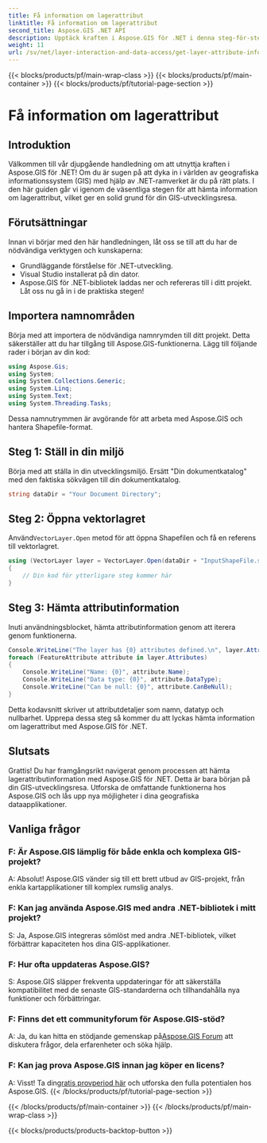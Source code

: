 ```yaml
---
title: Få information om lagerattribut
linktitle: Få information om lagerattribut
second_title: Aspose.GIS .NET API
description: Upptäck kraften i Aspose.GIS för .NET i denna steg-för-steg handledning. Hämta lagerattributinformation utan ansträngning. Ladda ner din kostnadsfria testversion nu!
weight: 11
url: /sv/net/layer-interaction-and-data-access/get-layer-attribute-information/
---
```


{{< blocks/products/pf/main-wrap-class >}}
{{< blocks/products/pf/main-container >}}
{{< blocks/products/pf/tutorial-page-section >}}

# Få information om lagerattribut

## Introduktion
Välkommen till vår djupgående handledning om att utnyttja kraften i Aspose.GIS för .NET! Om du är sugen på att dyka in i världen av geografiska informationssystem (GIS) med hjälp av .NET-ramverket är du på rätt plats. I den här guiden går vi igenom de väsentliga stegen för att hämta information om lagerattribut, vilket ger en solid grund för din GIS-utvecklingsresa.
## Förutsättningar
Innan vi börjar med den här handledningen, låt oss se till att du har de nödvändiga verktygen och kunskaperna:
- Grundläggande förståelse för .NET-utveckling.
- Visual Studio installerat på din dator.
- Aspose.GIS för .NET-bibliotek laddas ner och refereras till i ditt projekt.
Låt oss nu gå in i de praktiska stegen!
## Importera namnområden
Börja med att importera de nödvändiga namnrymden till ditt projekt. Detta säkerställer att du har tillgång till Aspose.GIS-funktionerna. Lägg till följande rader i början av din kod:
```csharp
using Aspose.Gis;
using System;
using System.Collections.Generic;
using System.Linq;
using System.Text;
using System.Threading.Tasks;
```
Dessa namnutrymmen är avgörande för att arbeta med Aspose.GIS och hantera Shapefile-format.
## Steg 1: Ställ in din miljö
Börja med att ställa in din utvecklingsmiljö. Ersätt "Din dokumentkatalog" med den faktiska sökvägen till din dokumentkatalog.
```csharp
string dataDir = "Your Document Directory";
```
## Steg 2: Öppna vektorlagret
 Använd`VectorLayer.Open` metod för att öppna Shapefilen och få en referens till vektorlagret.
```csharp
using (VectorLayer layer = VectorLayer.Open(dataDir + "InputShapeFile.shp", Drivers.Shapefile))
{
    // Din kod för ytterligare steg kommer här
}
```
## Steg 3: Hämta attributinformation
Inuti användningsblocket, hämta attributinformation genom att iterera genom funktionerna.
```csharp
Console.WriteLine("The layer has {0} attributes defined.\n", layer.Attributes.Count);
foreach (FeatureAttribute attribute in layer.Attributes)
{
    Console.WriteLine("Name: {0}", attribute.Name);
    Console.WriteLine("Data type: {0}", attribute.DataType);
    Console.WriteLine("Can be null: {0}", attribute.CanBeNull);
}
```
Detta kodavsnitt skriver ut attributdetaljer som namn, datatyp och nullbarhet.
Upprepa dessa steg så kommer du att lyckas hämta information om lagerattribut med Aspose.GIS för .NET.
## Slutsats
Grattis! Du har framgångsrikt navigerat genom processen att hämta lagerattributinformation med Aspose.GIS för .NET. Detta är bara början på din GIS-utvecklingsresa. Utforska de omfattande funktionerna hos Aspose.GIS och lås upp nya möjligheter i dina geografiska dataapplikationer.

## Vanliga frågor
### F: Är Aspose.GIS lämplig för både enkla och komplexa GIS-projekt?
A: Absolut! Aspose.GIS vänder sig till ett brett utbud av GIS-projekt, från enkla kartapplikationer till komplex rumslig analys.
### F: Kan jag använda Aspose.GIS med andra .NET-bibliotek i mitt projekt?
S: Ja, Aspose.GIS integreras sömlöst med andra .NET-bibliotek, vilket förbättrar kapaciteten hos dina GIS-applikationer.
### F: Hur ofta uppdateras Aspose.GIS?
S: Aspose.GIS släpper frekventa uppdateringar för att säkerställa kompatibilitet med de senaste GIS-standarderna och tillhandahålla nya funktioner och förbättringar.
### F: Finns det ett communityforum för Aspose.GIS-stöd?
 A: Ja, du kan hitta en stödjande gemenskap på[Aspose.GIS Forum](https://forum.aspose.com/c/gis/33) att diskutera frågor, dela erfarenheter och söka hjälp.
### F: Kan jag prova Aspose.GIS innan jag köper en licens?
 A: Visst! Ta din[gratis provperiod här](https://releases.aspose.com/) och utforska den fulla potentialen hos Aspose.GIS.
{{< /blocks/products/pf/tutorial-page-section >}}

{{< /blocks/products/pf/main-container >}}
{{< /blocks/products/pf/main-wrap-class >}}

{{< blocks/products/products-backtop-button >}}
